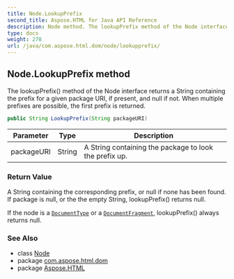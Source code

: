 ```yaml
---
title: Node.LookupPrefix
second_title: Aspose.HTML for Java API Reference
description: Node method. The lookupPrefix method of the Node interface returns a String containing the prefix for a given package URI if present and null if not. When multiple prefixes are possible the first prefix is returned
type: docs
weight: 270
url: /java/com.aspose.html.dom/node/lookupprefix/
---
```

## Node.LookupPrefix method

The lookupPrefix() method of the Node interface returns a String containing the prefix for a given package URI, if present, and null if not. When multiple prefixes are possible, the first prefix is returned.

```java
public String LookupPrefix(String packageURI)
```

| Parameter | Type | Description |
| --- | --- | --- |
| packageURI | String | A String containing the package to look the prefix up. |

### Return Value

A String containing the corresponding prefix, or null if none has been found. If package is null, or the the empty String, lookupPrefix() returns null.

If the node is a [`DocumentType`](../../documenttype/) or a [`DocumentFragment`](../../documentfragment/), lookupPrefix() always returns null.

### See Also

* class [Node](../)
* package [com.aspose.html.dom](../../node/)
* package [Aspose.HTML](../../../)
